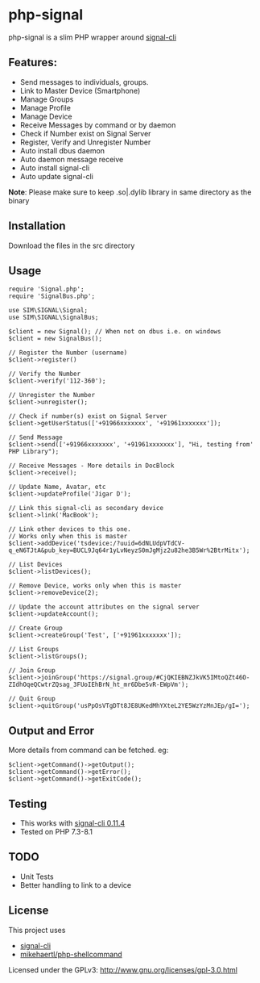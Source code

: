 # php-signal

php-signal is a slim PHP wrapper around [signal-cli](https://github.com/AsamK/signal-cli)

## Features:

- Send messages to individuals, groups.
- Link to Master Device (Smartphone)
- Manage Groups
- Manage Profile
- Manage Device
- Receive Messages by command or by daemon
- Check if Number exist on Signal Server
- Register, Verify and Unregister Number
- Auto install dbus daemon
- Auto daemon message receive
- Auto install signal-cli
- Auto update signal-cli

**Note**: Please make sure to keep .so|.dylib library in same directory as the binary
## Installation

   Download the files in the src directory 

## Usage

    require 'Signal.php';
    require 'SignalBus.php';
    
    use SIM\SIGNAL\Signal;
    use SIM\SIGNAL\SignalBus;
    
    $client = new Signal(); // When not on dbus i.e. on windows
    $client = new SignalBus();
    
    // Register the Number (username)
    $client->register()

    // Verify the Number
    $client->verify('112-360');

    // Unregister the Number
    $client->unregister();

    // Check if number(s) exist on Signal Server
    $client->getUserStatus(['+91966xxxxxxx', '+91961xxxxxxx']);
    
    // Send Message
    $client->send(['+91966xxxxxxx', '+91961xxxxxxx'], "Hi, testing from' PHP Library");
    
    // Receive Messages - More details in DocBlock
    $client->receive();

    // Update Name, Avatar, etc
    $client->updateProfile('Jigar D');

    // Link this signal-cli as secondary device
    $client->link('MacBook');

    // Link other devices to this one.
    // Works only when this is master
    $client->addDevice('tsdevice:/?uuid=6dNLUdpVTdCV-q_eN6TJtA&pub_key=BUCL9Jq64r1yLvNeyzS0mJgMjz2u82he3B5Wr%2BtrMitx');

    // List Devices
    $client->listDevices();
    
    // Remove Device, works only when this is master
    $client->removeDevice(2);

    // Update the account attributes on the signal server
    $client->updateAccount();

    // Create Group
    $client->createGroup('Test', ['+91961xxxxxxx']);

    // List Groups
    $client->listGroups();

    // Join Group
    $client->joinGroup('https://signal.group/#CjQKIEBNZJkVK5IMtoQZt46O-ZIdhOqeQCwtrZQsag_3FUoIEhBrN_ht_mr6Dbe5vR-EWpVm');

    // Quit Group
    $client->quitGroup('usPpOsVTgDTt8JE8UKedMhYXteL2YE5WzYzMnJEp/gI=');

## Output and Error
More details from command can be fetched. eg:

    $client->getCommand()->getOutput();
    $client->getCommand()->getError();
    $client->getCommand()->getExitCode();

## Testing
- This works with [signal-cli 0.11.4](https://github.com/AsamK/signal-cli/releases/tag/v0.9.2)
- Tested on PHP 7.3-8.1

## TODO
- Unit Tests
- Better handling to link to a device

## License

This project uses 
- [signal-cli](https://github.com/AsamK/signal-cli)
- [mikehaertl/php-shellcommand](https://github.com/mikehaertl/php-shellcommand)

Licensed under the GPLv3: http://www.gnu.org/licenses/gpl-3.0.html

